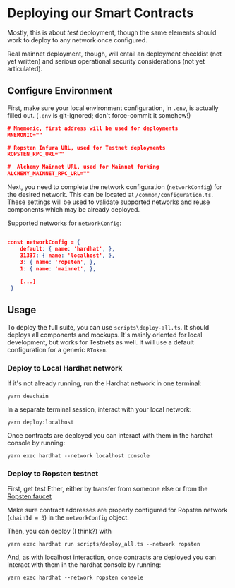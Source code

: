 # Deploying our Smart Contracts

Mostly, this is about _test_ deployment, though the same elements should work to deploy to any network once configured.

Real mainnet deployment, though, will entail an deployment checklist (not yet written) and serious operational security considerations (not yet articulated).

## Configure Environment
First, make sure your local environment configuration, in `.env`, is actually filled out. (`.env` is git-ignored; don't force-commit it somehow!)

```json
# Mnemonic, first address will be used for deployments
MNEMONIC=""

# Ropsten Infura URL, used for Testnet deployments
ROPSTEN_RPC_URL=""

#  Alchemy Mainnet URL, used for Mainnet forking
ALCHEMY_MAINNET_RPC_URL=""
```

Next, you need to complete the network configuration (`networkConfig`) for the desired network. This can be located at `/common/configuration.ts`. These settings will be used to validate supported networks and reuse components which may be already deployed.

Supported networks for `networkConfig`:

```json

const networkConfig = {
    default: { name: 'hardhat', },
    31337: { name: 'localhost', },
    3: { name: 'ropsten', },
    1: { name: 'mainnet', },
    
    [...]
 }
```
## Usage

To deploy the full suite, you can use `scripts\deploy-all.ts`. It should deploys all components and mockups. It's mainly oriented for local development, but works for Testnets as well. It will use a default configuration for a generic `RToken`.

### Deploy to Local Hardhat network

If it's not already running, run the Hardhat network in one terminal:

    yarn devchain

In a separate terminal session, interact with your local network:

    yarn deploy:localhost

Once contracts are deployed you can interact with them in the hardhat console by running:

    yarn exec hardhat --network localhost console

### Deploy to Ropsten testnet

First, get test Ether, either by transfer from someone else or from the [Ropsten faucet](https://faucet.ropsten.be/) 

Make sure contract addresses are properly configured for Ropsten network (`chainId = 3`) in the `networkConfig` object.

Then, you can deploy (I think?) with

    yarn exec hardhat run scripts/deploy_all.ts --network ropsten

And, as with localhost interaction, once contracts are deployed you can interact with them in the hardhat console by running:

    yarn exec hardhat --network ropsten console
